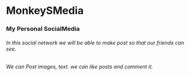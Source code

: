 # MonkeySMedia
### My Personal SocialMedia

###### In this social network we will be able to make post so that our friends can see.
###### We can Post images, text. we can like posts and comment it.

